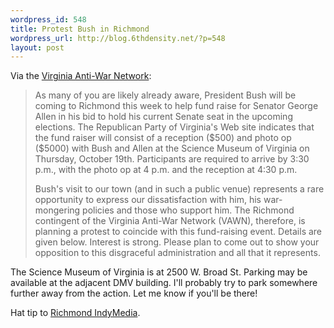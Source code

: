 ```yaml
--- 
wordpress_id: 548
title: Protest Bush in Richmond
wordpress_url: http://blog.6thdensity.net/?p=548
layout: post
---
```

Via the <a href="http://www.vawn.org/">Virginia Anti-War Network</a>:
<blockquote>As many of you are likely already aware, President Bush will be coming to Richmond this week to help fund raise for Senator George Allen in his bid to hold his current Senate seat in the upcoming elections.  The Republican Party of Virginia's Web site indicates that the fund raiser will consist of a reception ($500) and photo op ($5000) with Bush and Allen at the Science Museum of Virginia on Thursday, October 19th.  Participants are required to arrive by 3:30 p.m., with the photo op at 4 p.m. and the reception at 4:30 p.m.

Bush's visit to our town (and in such a public venue) represents a rare opportunity to express our dissatisfaction with him, his war-mongering policies and those who support him.  The Richmond contingent of the Virginia Anti-War Network (VAWN), therefore, is planning a protest to coincide with this fund-raising event.  Details are given below.  Interest is strong.  Please plan to come out to show your opposition to this disgraceful administration and all that it represents.</blockquote>
The Science Museum of Virginia is at 2500 W. Broad St. Parking may be available at the adjacent DMV building. I'll probably try to park somewhere further away from the action. Let me know if you'll be there!

Hat tip to <a href="http://richmond.indymedia.org/feature/display/10708/index.php">Richmond IndyMedia</a>.
<blockquote></blockquote>
